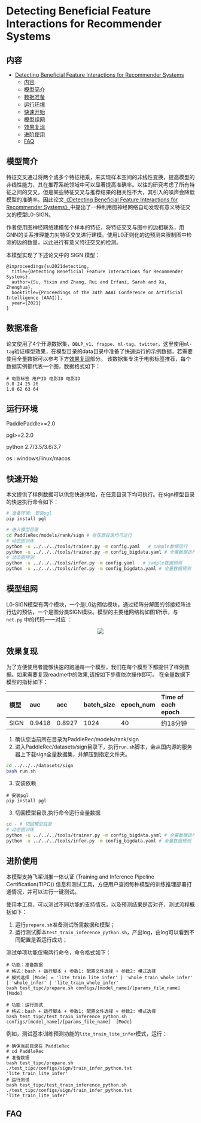 # Detecting Beneficial Feature Interactions for Recommender Systems

## 内容

- [Detecting Beneficial Feature Interactions for Recommender Systems](#detecting-beneficial-feature-interactions-for-recommender-systems)
  - [内容](#内容)
  - [模型简介](#模型简介)
  - [数据准备](#数据准备)
  - [运行环境](#运行环境)
  - [快速开始](#快速开始)
  - [模型组网](#模型组网)
  - [效果复现](#效果复现)
  - [进阶使用](#进阶使用)
  - [FAQ](#faq)

## 模型简介

特征交叉通过将两个或多个特征相乘，来实现样本空间的非线性变换，提高模型的非线性能力，其在推荐系统领域中可以显著提高准确率。以往的研究考虑了所有特征之间的交叉，但是某些特征交叉与推荐结果的相关性不大，其引入的噪声会降低模型的准确率。因此论文[《Detecting Beneficial Feature Interactions for Recommender Systems》]( https://arxiv.org/pdf/2008.00404v6.pdf )中提出了一种利用图神经网络自动发现有意义特征交叉的模型L0-SIGN。

作者使用图神经网络建模每个样本的特征，将特征交叉与图中的边相联系，用GNN的关系推理能力对特征交叉进行建模。使用L0正则化的边预测来限制图中检测的边的数量，以此进行有意义特征交叉的检测。

本模型实现了下述论文中的 SIGN 模型：

```
@inproceedings{su2021detecting,
  title={Detecting Beneficial Feature Interactions for Recommender Systems},
  author={Su, Yixin and Zhang, Rui and Erfani, Sarah and Xu, Zhenghua},
  booktitle={Proceedings of the 34th AAAI Conference on Artificial Intelligence (AAAI)},
  year={2021}
}
```

## 数据准备

论文使用了4个开源数据集，`DBLP_v1`、`frappe`、`ml-tag`、`twitter`，这里使用`ml-tag`验证模型效果，在模型目录的data目录中准备了快速运行的示例数据，若需要使用全量数据可以参考下方[效果复现](#效果复现)部分。
该数据集专注于电影标签推荐，每个数据实例都代表一个图，数据格式如下：

```shell
# 电影标签 用户ID 电影ID 电影ID
0.0 24 25 26
1.0 62 63 64
```

## 运行环境

PaddlePaddle>=2.0

pgl>=2.2.0

python 2.7/3.5/3.6/3.7

os : windows/linux/macos

## 快速开始

本文提供了样例数据可以供您快速体验，在任意目录下均可执行。在sign模型目录的快速执行命令如下：

```bash
# 准备环境: 安装pgl
pip install pgl

# 进入模型目录
cd PaddleRec/models/rank/sign # 在任意目录均可运行
# 动态图训练
python -u ../../../tools/trainer.py -m config.yaml   # sample数据运行
python -u ../../../tools/trainer.py -m config_bigdata.yaml # 全量数据运行
# 动态图预测
python -u ../../../tools/infer.py -m config.yaml   # sample数据预测
python -u ../../../tools/infer.py -m config_bigdata.yaml # 全量数据预测
```

## 模型组网

L0-SIGN模型有两个模块，一个是L0边预估模块，通过矩阵分解图的邻接矩阵进行边的预估，一个是图分类SIGN模块。模型的主要组网结构如图1所示，与 `net.py` 中的代码一一对应 ：

<p align="center">
<img align="center" src="../../../doc/imgs/sign.png">
<p>

## 效果复现

为了方便使用者能够快速的跑通每一个模型，我们在每个模型下都提供了样例数据。如果需要复现readme中的效果,请按如下步骤依次操作即可。
在全量数据下模型的指标如下：

| 模型 | auc   | acc   | batch_size | epoch_num | Time of each epoch |
| :------| :------ | :------ | :------| :------ | :------ |
| SIGN | 0.9418 | 0.8927 | 1024 | 40 | 约18分钟 |

1. 确认您当前所在目录为PaddleRec/models/rank/sign
2. 进入PaddleRec/datasets/sign目录下，执行`run.sh`脚本，会从国内源的服务器上下载sign全量数据集，并解压到指定文件夹。

``` bash
cd ../../../datasets/sign
bash run.sh
```

3. 安装依赖

```shell
# 安装pgl
pip install pgl
```

3. 切回模型目录,执行命令运行全量数据

```bash
cd - # 切回模型目录
# 动态图训练
python -u ../../../tools/trainer.py -m config_bigdata.yaml # 全量数据运行
python -u ../../../tools/infer.py -m config_bigdata.yaml # 全量数据预测
```

## 进阶使用

本模型支持飞桨训推一体认证 (Training and Inference Pipeline Certification(TIPC)) 信息和测试工具，方便用户查阅每种模型的训练推理部署打通情况，并可以进行一键测试。

使用本工具，可以测试不同功能的支持情况，以及预测结果是否对齐，测试流程概括如下：

1. 运行`prepare.sh`准备测试所需数据和模型；
2. 运行测试脚本`test_train_inference_python.sh`，产出log，由log可以看到不同配置是否运行成功；

测试单项功能仅需两行命令，命令格式如下：

```shell
# 功能：准备数据
# 格式：bash + 运行脚本 + 参数1: 配置文件选择 + 参数2: 模式选择
# 模式选择 [Mode] = 'lite_train_lite_infer' | 'whole_train_whole_infer' | 'whole_infer' | 'lite_train_whole_infer'
bash test_tipc/prepare.sh configs/[model_name]/[params_file_name] [Mode]

# 功能：运行测试
# 格式：bash + 运行脚本 + 参数1: 配置文件选择 + 参数2: 模式选择
bash test_tipc/test_train_inference_python.sh configs/[model_name]/[params_file_name]  [Mode]
```

例如，测试基本训练预测功能的`lite_train_lite_infer`模式，运行：

```shell
# 确保当前目录在 PaddleRec
# cd PaddleRec
# 准备数据
bash test_tipc/prepare.sh ./test_tipc/configs/sign/train_infer_python.txt 'lite_train_lite_infer'
# 运行测试
bash test_tipc/test_train_inference_python.sh ./test_tipc/configs/sign/train_infer_python.txt 'lite_train_lite_infer'
```

## FAQ

